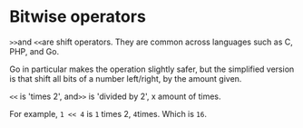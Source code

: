 # Bitwise operators

`>>`and `<<`are shift operators. They are common across languages such as C, PHP, and Go.

Go in particular makes the operation slightly safer, but the simplified version is that shift all bits of a number left/right, by the amount given.

`<<` is 'times 2', and`>>` is 'divided by 2', x amount of times.

For example, `1 << 4` is `1` times 2, `4`times. Which is `16`.
